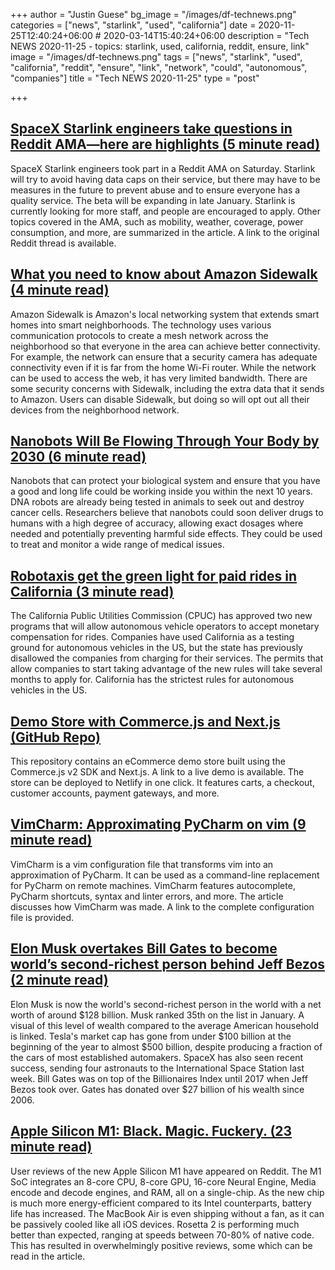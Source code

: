 +++
author = "Justin Guese"
bg_image = "/images/df-technews.png"
categories = ["news", "starlink", "used", "california"]
date = 2020-11-25T12:40:24+06:00 # 2020-03-14T15:40:24+06:00
description = "Tech NEWS 2020-11-25 - topics: starlink, used, california, reddit, ensure, link"
image = "/images/df-technews.png"
tags = ["news", "starlink", "used", "california", "reddit", "ensure", "link", "network", "could", "autonomous", "companies"]
title = "Tech NEWS 2020-11-25"
type = "post"

+++

## [SpaceX Starlink engineers take questions in Reddit AMA—here are highlights (5 minute read)](https://arstechnica.com/information-technology/2020/11/spacex-starlink-questions-answered-wider-beta-soon-no-plan-for-data-caps//1/01000175ff167d68-50c361d1-db82-47d4-8197-e4de50292aea-000000/zvjaQXzxGM7g2dGO3lEzVqqTTBzZ_u8SbCHhcy_sT04=168)

SpaceX Starlink engineers took part in a Reddit AMA on Saturday. Starlink will try to avoid having data caps on their service, but there may have to be measures in the future to prevent abuse and to ensure everyone has a quality service. The beta will be expanding in late January. Starlink is currently looking for more staff, and people are encouraged to apply. Other topics covered in the AMA, such as mobility, weather, coverage, power consumption, and more, are summarized in the article. A link to the original Reddit thread is available.

## [What you need to know about Amazon Sidewalk (4 minute read)](https://appleinsider.com/articles/20/11/24/what-you-need-to-know-about-amazon-sidewalk/1/01000175ff167d68-50c361d1-db82-47d4-8197-e4de50292aea-000000/zWdq3vaT2iVP2gDBR29EyWP24qcdXL4cznsjMB9ubPU=168)

Amazon Sidewalk is Amazon's local networking system that extends smart homes into smart neighborhoods. The technology uses various communication protocols to create a mesh network across the neighborhood so that everyone in the area can achieve better connectivity. For example, the network can ensure that a security camera has adequate connectivity even if it is far from the home Wi-Fi router. While the network can be used to access the web, it has very limited bandwidth. There are some security concerns with Sidewalk, including the extra data that it sends to Amazon. Users can disable Sidewalk, but doing so will opt out all their devices from the neighborhood network.

## [Nanobots Will Be Flowing Through Your Body by 2030 (6 minute read)](https://interestingengineering.com/nanobots-will-be-flowing-through-your-body-by-2030/1/01000175ff167d68-50c361d1-db82-47d4-8197-e4de50292aea-000000/34NEIaIy9m2g5yaZbrcYeohbb9ZEl6lYAkPJC_ugK-I=168)

Nanobots that can protect your biological system and ensure that you have a good and long life could be working inside you within the next 10 years. DNA robots are already being tested in animals to seek out and destroy cancer cells. Researchers believe that nanobots could soon deliver drugs to humans with a high degree of accuracy, allowing exact dosages where needed and potentially preventing harmful side effects. They could be used to treat and monitor a wide range of medical issues.

## [Robotaxis get the green light for paid rides in California (3 minute read)](https://www.theverge.com/2020/11/23/21591045/california-robotaxi-paid-rides-cpuc-permits/1/01000175ff167d68-50c361d1-db82-47d4-8197-e4de50292aea-000000/rvOy3I0vPI3FS6dDbWMTA5TvymOSJ3SAgZ4X9ZzB0OA=168)

The California Public Utilities Commission (CPUC) has approved two new programs that will allow autonomous vehicle operators to accept monetary compensation for rides. Companies have used California as a testing ground for autonomous vehicles in the US, but the state has previously disallowed the companies from charging for their services. The permits that allow companies to start taking advantage of the new rules will take several months to apply for. California has the strictest rules for autonomous vehicles in the US.

## [Demo Store with Commerce.js and Next.js (GitHub Repo)](https://github.com/chec/commercejs-nextjs-demo-store/1/01000175ff167d68-50c361d1-db82-47d4-8197-e4de50292aea-000000/L438qxelTJRWvq05RCcb5UU7UGL7nVWs77ELx_GAgwc=168)

This repository contains an eCommerce demo store built using the Commerce.js v2 SDK and Next.js. A link to a live demo is available. The store can be deployed to Netlify in one click. It features carts, a checkout, customer accounts, payment gateways, and more.

## [VimCharm: Approximating PyCharm on vim (9 minute read)](https://kevinmartinjose.com/2020/11/22/vimcharm-approximating-pycharm-on-vim//1/01000175ff167d68-50c361d1-db82-47d4-8197-e4de50292aea-000000/ohkcscLpJg4G5ivgQQIFR6G-8NWYrTuazYu0xgns6HI=168)

VimCharm is a vim configuration file that transforms vim into an approximation of PyCharm. It can be used as a command-line replacement for PyCharm on remote machines. VimCharm features autocomplete, PyCharm shortcuts, syntax and linter errors, and more. The article discusses how VimCharm was made. A link to the complete configuration file is provided.

## [Elon Musk overtakes Bill Gates to become world’s second-richest person behind Jeff Bezos (2 minute read)](https://www.theverge.com/2020/11/24/21612410/elon-musk-overtakes-bill-gates-to-become-worlds-second-richest-person-behind-jeff-bezos/1/01000175ff167d68-50c361d1-db82-47d4-8197-e4de50292aea-000000/WcxkiwBYWOFBcHJIL54BCufZPA1jYeWLaStAd5bCXic=168)

Elon Musk is now the world's second-richest person in the world with a net worth of around $128 billion. Musk ranked 35th on the list in January. A visual of this level of wealth compared to the average American household is linked. Tesla's market cap has gone from under $100 billion at the beginning of the year to almost $500 billion, despite producing a fraction of the cars of most established automakers. SpaceX has also seen recent success, sending four astronauts to the International Space Station last week. Bill Gates was on top of the Billionaires Index until 2017 when Jeff Bezos took over. Gates has donated over $27 billion of his wealth since 2006.

## [Apple Silicon M1: Black. Magic. Fuckery. (23 minute read)](https://www.singhkays.com/blog/apple-silicon-m1-black-magic//1/01000175ff167d68-50c361d1-db82-47d4-8197-e4de50292aea-000000/x2kAwAcq6c0-UIHPskhLon3am6U5dzIVdzDj94utmgk=168)

User reviews of the new Apple Silicon M1  have appeared on Reddit. The M1 SoC integrates an 8-core CPU, 8-core GPU, 16-core Neural Engine, Media encode and decode engines, and RAM, all on a single-chip. As the new chip is much more energy-efficient compared to its Intel counterparts, battery life has increased. The MacBook Air is even shipping without a fan, as it can be passively cooled like all iOS devices. Rosetta 2 is performing much better than expected, ranging at speeds between 70-80% of native code. This has resulted in overwhelmingly positive reviews, some which can be read in the article.

